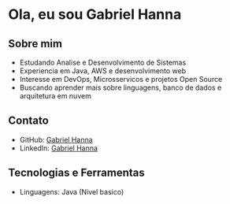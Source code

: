 # Ola, eu sou Gabriel Hanna 

## Sobre mim
-  Estudando Analise e Desenvolvimento de Sistemas
-  Experiencia em Java, AWS e desenvolvimento web
-  Interesse em DevOps, Microsservicos e projetos Open Source
-  Buscando aprender mais sobre linguagens, banco de dados e arquitetura em nuvem

## Contato
- GitHub: [Gabriel Hanna](https://github.com/hanna-gabriel)
- LinkedIn: [Gabriel Hanna](https://www.linkedin.com/in/-gabrielhanna)

## Tecnologias e Ferramentas
- Linguagens: Java (Nivel basico)

